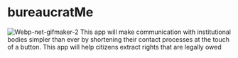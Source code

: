# bureaucratMe

<img src="https://ibb.co/nRgCBv6" alt="Webp-net-gifmaker-2">
This app will make communication with institutional bodies simpler than ever by shortening their contact processes at the touch of a button. This app will help citizens extract rights that are legally owed

